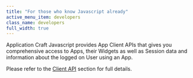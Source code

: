 ```yaml
---
title: "For those who know Javascript already"
active_menu_item: developers
class_name: developers
full_width: true
---
```



Application Craft Javascript provides App Client APIs that gives you comprehensive access to Apps, their Widgets as well as Session data and information about the logged on User using an App.

Please refer to the [Client API](../../../client-api/index.htm) section for full details.

